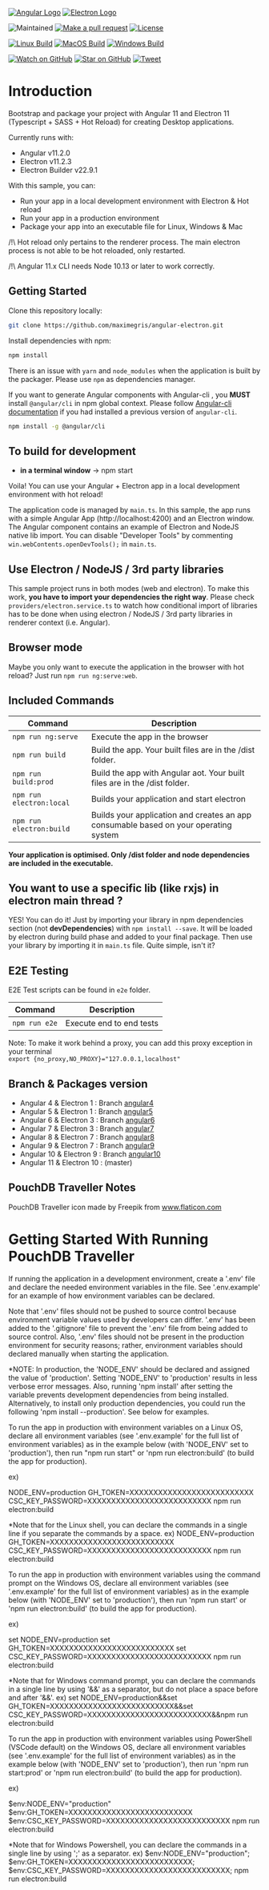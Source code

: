 [![Angular Logo](https://www.vectorlogo.zone/logos/angular/angular-icon.svg)](https://angular.io/) [![Electron Logo](https://www.vectorlogo.zone/logos/electronjs/electronjs-icon.svg)](https://electronjs.org/)

![Maintained][maintained-badge]
[![Make a pull request][prs-badge]][prs]
[![License][license-badge]](LICENSE.md)

[![Linux Build][linux-build-badge]][linux-build]
[![MacOS Build][macos-build-badge]][macos-build]
[![Windows Build][windows-build-badge]][windows-build]

[![Watch on GitHub][github-watch-badge]][github-watch]
[![Star on GitHub][github-star-badge]][github-star]
[![Tweet][twitter-badge]][twitter]

# Introduction

Bootstrap and package your project with Angular 11 and Electron 11 (Typescript + SASS + Hot Reload) for creating Desktop applications.

Currently runs with:

- Angular v11.2.0
- Electron v11.2.3
- Electron Builder v22.9.1

With this sample, you can:

- Run your app in a local development environment with Electron & Hot reload
- Run your app in a production environment
- Package your app into an executable file for Linux, Windows & Mac

/!\ Hot reload only pertains to the renderer process. The main electron process is not able to be hot reloaded, only restarted.

/!\ Angular 11.x CLI needs Node 10.13 or later to work correctly.

## Getting Started

Clone this repository locally:

``` bash
git clone https://github.com/maximegris/angular-electron.git
```

Install dependencies with npm:

``` bash
npm install
```

There is an issue with `yarn` and `node_modules` when the application is built by the packager. Please use `npm` as dependencies manager.


If you want to generate Angular components with Angular-cli , you **MUST** install `@angular/cli` in npm global context.
Please follow [Angular-cli documentation](https://github.com/angular/angular-cli) if you had installed a previous version of `angular-cli`.

``` bash
npm install -g @angular/cli
```

## To build for development

- **in a terminal window** -> npm start

Voila! You can use your Angular + Electron app in a local development environment with hot reload!

The application code is managed by `main.ts`. In this sample, the app runs with a simple Angular App (http://localhost:4200) and an Electron window.
The Angular component contains an example of Electron and NodeJS native lib import.
You can disable "Developer Tools" by commenting `win.webContents.openDevTools();` in `main.ts`.

## Use Electron / NodeJS / 3rd party libraries

This sample project runs in both modes (web and electron). To make this work, **you have to import your dependencies the right way**. Please check `providers/electron.service.ts` to watch how conditional import of libraries has to be done when using electron / NodeJS / 3rd party libraries in renderer context (i.e. Angular).

## Browser mode

Maybe you only want to execute the application in the browser with hot reload? Just run `npm run ng:serve:web`.

## Included Commands

|Command|Description|
|--|--|
|`npm run ng:serve`| Execute the app in the browser |
|`npm run build`| Build the app. Your built files are in the /dist folder. |
|`npm run build:prod`| Build the app with Angular aot. Your built files are in the /dist folder. |
|`npm run electron:local`| Builds your application and start electron
|`npm run electron:build`| Builds your application and creates an app consumable based on your operating system |

**Your application is optimised. Only /dist folder and node dependencies are included in the executable.**

## You want to use a specific lib (like rxjs) in electron main thread ?

YES! You can do it! Just by importing your library in npm dependencies section (not **devDependencies**) with `npm install --save`. It will be loaded by electron during build phase and added to your final package. Then use your library by importing it in `main.ts` file. Quite simple, isn't it?

## E2E Testing

E2E Test scripts can be found in `e2e` folder.

|Command|Description|
|--|--|
|`npm run e2e`| Execute end to end tests |

Note: To make it work behind a proxy, you can add this proxy exception in your terminal  
`export {no_proxy,NO_PROXY}="127.0.0.1,localhost"`

## Branch & Packages version

- Angular 4 & Electron 1 : Branch [angular4](https://github.com/maximegris/angular-electron/tree/angular4)
- Angular 5 & Electron 1 : Branch [angular5](https://github.com/maximegris/angular-electron/tree/angular5)
- Angular 6 & Electron 3 : Branch [angular6](https://github.com/maximegris/angular-electron/tree/angular6)
- Angular 7 & Electron 3 : Branch [angular7](https://github.com/maximegris/angular-electron/tree/angular7)
- Angular 8 & Electron 7 : Branch [angular8](https://github.com/maximegris/angular-electron/tree/angular8)
- Angular 9 & Electron 7 : Branch [angular9](https://github.com/maximegris/angular-electron/tree/angular9)
- Angular 10 & Electron 9 : Branch [angular10](https://github.com/maximegris/angular-electron/tree/angular10)
- Angular 11 & Electron 10 : (master)

[maintained-badge]: https://img.shields.io/badge/maintained-yes-brightgreen
[license-badge]: https://img.shields.io/badge/license-MIT-blue.svg
[license]: https://github.com/maximegris/angular-electron/blob/master/LICENSE.md
[prs-badge]: https://img.shields.io/badge/PRs-welcome-red.svg
[prs]: http://makeapullrequest.com

[linux-build-badge]: https://github.com/maximegris/angular-electron/workflows/Linux%20Build/badge.svg
[linux-build]: https://github.com/maximegris/angular-electron/actions?query=workflow%3A%22Linux+Build%22
[macos-build-badge]: https://github.com/maximegris/angular-electron/workflows/MacOS%20Build/badge.svg
[macos-build]: https://github.com/maximegris/angular-electron/actions?query=workflow%3A%22MacOS+Build%22
[windows-build-badge]: https://github.com/maximegris/angular-electron/workflows/Windows%20Build/badge.svg
[windows-build]: https://github.com/maximegris/angular-electron/actions?query=workflow%3A%22Windows+Build%22

[github-watch-badge]: https://img.shields.io/github/watchers/maximegris/angular-electron.svg?style=social
[github-watch]: https://github.com/maximegris/angular-electron/watchers
[github-star-badge]: https://img.shields.io/github/stars/maximegris/angular-electron.svg?style=social
[github-star]: https://github.com/maximegris/angular-electron/stargazers
[twitter]: https://twitter.com/intent/tweet?text=Check%20out%20angular-electron!%20https://github.com/maximegris/angular-electron%20%F0%9F%91%8D
[twitter-badge]: https://img.shields.io/twitter/url/https/github.com/maximegris/angular-electron.svg?style=social

## PouchDB Traveller Notes

PouchDB Traveller icon made by Freepik from www.flaticon.com

# Getting Started With Running PouchDB Traveller

If running the application in a development environment, create a '.env' file
and declare the needed environment variables in the file.  See '.env.example' 
for an example of how environment variables can be declared.  

Note that '.env' files should not be pushed to source control because environment
variable values used by developers can differ.  '.env' has been added to the
'.gitignore' file to prevent the '.env' file from being added to source control.
Also, '.env' files should not be present in the production environment for security 
reasons; rather, environment variables should declared manually when starting the
application.

*NOTE: In production, the 'NODE_ENV' should be declared and assigned the value of
'production'.  Setting 'NODE_ENV' to 'production' results in less verbose error
messages.  Also, running 'npm install' after setting the variable prevents development
dependencies from being installed.  Alternatively, to install only production
dependencies, you could run the following 'npm install --production'. See below 
for examples.

To run the app in production with environment variables on a Linux OS,
declare all environment variables (see '.env.example' for the full list of environment 
variables) as in the example below (with 'NODE_ENV' set to 'production'), then run 
"npm run start" or 'npm run electron:build' (to build the app for production).

ex)

NODE_ENV=production
GH_TOKEN=XXXXXXXXXXXXXXXXXXXXXXXXXX
CSC_KEY_PASSWORD=XXXXXXXXXXXXXXXXXXXXXXXXXX
npm run electron:build

*Note that for the Linux shell, you can declare the commands in a single line if you
separate the commands by a space.
ex) NODE_ENV=production GH_TOKEN=XXXXXXXXXXXXXXXXXXXXXXXXXX CSC_KEY_PASSWORD=XXXXXXXXXXXXXXXXXXXXXXXXXX npm run electron:build

To run the app in production with environment variables using the command prompt
on the Windows OS, declare all environment variables (see '.env.example' for the full 
list of environment variables) as in the example below (with 'NODE_ENV' set to 'production'), 
then run 'npm run start' or 'npm run electron:build' (to build the app for production).

ex)

set NODE_ENV=production
set GH_TOKEN=XXXXXXXXXXXXXXXXXXXXXXXXXX
set CSC_KEY_PASSWORD=XXXXXXXXXXXXXXXXXXXXXXXXXX
npm run electron:build

*Note that for Windows command prompt, you can declare the commands in a single 
line by using '&&' as a separator, but do not place a space before and after '&&'.
ex) set NODE_ENV=production&&set GH_TOKEN=XXXXXXXXXXXXXXXXXXXXXXXXXX&&set CSC_KEY_PASSWORD=XXXXXXXXXXXXXXXXXXXXXXXXXX&&npm run electron:build

To run the app in production with environment variables using PowerShell (VSCode default)
on the Windows OS, declare all environment variables (see '.env.example' for the full 
list of environment variables) as in the example below (with 'NODE_ENV' set to 'production'), 
then run 'npm run start:prod' or 'npm run electron:build' (to build the app for production).

ex)

$env:NODE_ENV="production"
$env:GH_TOKEN=XXXXXXXXXXXXXXXXXXXXXXXXXX
$env:CSC_KEY_PASSWORD=XXXXXXXXXXXXXXXXXXXXXXXXXX
npm run electron:build

*Note that for Windows Powershell, you can declare the commands in a single 
line by using ';' as a separator.
ex) $env:NODE_ENV="production"; $env:GH_TOKEN=XXXXXXXXXXXXXXXXXXXXXXXXXX; $env:CSC_KEY_PASSWORD=XXXXXXXXXXXXXXXXXXXXXXXXXX; npm run electron:build